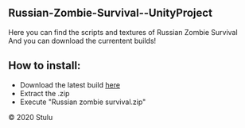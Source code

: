 ## Russian-Zombie-Survival--UnityProject
Here you can find the scripts and textures of Russian Zombie Survival</br>
And you can download the currentent builds!

## How to install:

- Download the latest build [here](Files/LatestBuild.zip)
- Extract the .zip
- Execute "Russian zombie survival.zip"</br>

© 2020 Stulu
